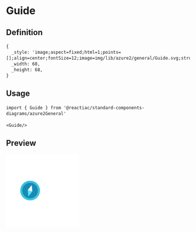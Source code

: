 # Guide

## Definition

```
{
  _style: 'image;aspect=fixed;html=1;points=[];align=center;fontSize=12;image=img/lib/azure2/general/Guide.svg;strokeColor=none;',
  _width: 68,
  _height: 68,
}
```

## Usage

```
import { Guide } from '@reactiac/standard-components-diagrams/azure2General'

<Guide/>
```

## Preview

<img src="./guide.png" width="200"/>
